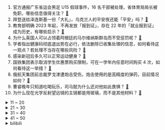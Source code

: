1. 官方通报广东省运会男足 U15 假球事件，16 名干部被处理，省体育局局长被免职，哪些信息值得关注？ [:link:](https://www.zhihu.com/question/574367097)
2. 拜登送给泽连斯基一份「大礼」，乌克兰人的平安夜还能「平安」吗？ [:link:](https://www.zhihu.com/question/573970065)
3. 教育部明确 2023 年起，不再发放「报到证」，存在 22 年的「就业报到证」成为历史，有哪些启示？ [:link:](https://www.zhihu.com/question/574113279)
4. 为什么英国人可以占领着阿根廷的马尔维纳斯群岛而不受惩罚呢？ [:link:](https://www.zhihu.com/question/568370508)
5. 学者指出健康码彻底退出势在必行，依法删除已收集处理的信息，如何看待这一观点？若处理不当存在哪些风险？ [:link:](https://www.zhihu.com/question/574272931)
6. 感染新冠后多久可以正常运动健身？ [:link:](https://www.zhihu.com/question/572076767)
7. 国铁集团表示取消学生优惠票购买限制，可在一学年内任意时间购买 4 次，如何看待这一举措？ [:link:](https://www.zhihu.com/question/574107825)
8. 俄航天集团前总裁罗戈津遭炮击受伤，炮击使用的是高精度的弹药，目前情况如何？ [:link:](https://www.zhihu.com/question/573759567)
9. 曹睿晚年只知道吃喝玩乐，司马懿为什么还对他如此畏惧？ [:link:](https://www.zhihu.com/question/561857300)
10. 为什么现在光学反射望远镜的主镜都是用玻璃，而不是其他材料？ [:link:](https://www.zhihu.com/question/54170124)
<details>
<summary>11 ~ 20</summary>

11. 男子因「等了半小时」对赠药邻居踹门辱骂，如何评价其行为？ [:link:](https://www.zhihu.com/question/574348996)
12. 如何评价悬疑剧《回来的女儿》第 6 集？ [:link:](https://www.zhihu.com/question/574366140)
13. 动物没有手指拿什么抠鼻屎? [:link:](https://www.zhihu.com/question/414833772)
14. 全球首架 C919 将开始一百小时验证飞行，争取在 2023 年春投入商业载客运营，哪些信息值得关注？ [:link:](https://www.zhihu.com/question/574316038)
15. 中俄正式举行「海上联合-2022」联合军事演习，包括通信操演、直升机警戒等科目，哪些信息值得关注？ [:link:](https://www.zhihu.com/question/573726312)
16. 有哪些圣诞感十足的美食？ [:link:](https://www.zhihu.com/question/503126964)
17. 谈谈你对哲学的理解？ [:link:](https://www.zhihu.com/question/456077852)
18. 伊朗外长「已为恢复伊核协议做好准备」，释放了哪些信息？ [:link:](https://www.zhihu.com/question/574342876)
19. 22-23 赛季 NBA雄鹿 100:118 篮网，如何评价这场比赛？ [:link:](https://www.zhihu.com/question/574237572)
20. 如何看待匈牙利总理称「欧洲不与中国合作将失去竞争力」？这意味着什么，透露了哪些信息？ [:link:](https://www.zhihu.com/question/573717331)
</details>
<details>
<summary>21 ~ 30</summary>

21. 生活在重组家庭是一种怎样的体验？ [:link:](https://www.zhihu.com/question/35251979)
22. 《海贼王》两年后到底差在哪里？ [:link:](https://www.zhihu.com/question/426976481)
23. 假如吃一小勺「原始汤」，你的身体会有什么变化？ [:link:](https://www.zhihu.com/question/574048876)
24. 新冠后丧失嗅觉关键原因找到了，科学家称「长期失灵也能恢复」，如何从医学角度解读这一发现？ [:link:](https://www.zhihu.com/question/574236054)
25. 山东某校学生干部因使用手机「遭体罚后坠楼」， 家属称「学生会人员执意惩罚」，具体情况如何？ [:link:](https://www.zhihu.com/question/574025627)
26. 杭州初一、初二年级不再组织期末考试，有学校暂停线上课程，称「读书不是为了考试」，如何看待这样的安排？ [:link:](https://www.zhihu.com/question/574339713)
27. 在轮到自己走棋的时候，应当把对手假设为全知全能还是啥也不懂？ [:link:](https://www.zhihu.com/question/572653190)
28. 镇关西用荷叶包裹猪肉、晁盖用葫芦瓢喝酒、李逵蹲在地上赌钱，为什么《水浒传》的很多情景都如此富有美感？ [:link:](https://www.zhihu.com/question/570019489)
29. 2023 考研开考，全国报考人数为 474 万，今年报考呈现哪些新态势？与往年考研有哪些不一样？ [:link:](https://www.zhihu.com/question/574241813)
30. 反复感染新冠病毒会摧毁免疫系统吗？未来病毒将如何变化？当人们普遍具有抗体后，新冠病毒最终会不会消失？ [:link:](https://www.zhihu.com/question/574235877)
</details>
<details>
<summary>31 ~ 40</summary>

31. 为什么现在的年轻人省不下来钱？ [:link:](https://www.zhihu.com/question/563998708)
32. 如何评价杨超越、柳岩主演的电视剧《家有姐妹》？ [:link:](https://www.zhihu.com/question/573077403)
33. 如何评价电影《利刃出鞘 2 玻璃洋葱》? [:link:](https://www.zhihu.com/question/568373754)
34. 如果塞尔维亚和俄罗斯断绝关系投靠北约，能换取在科索沃问题上北约支持塞尔维亚吗？ [:link:](https://www.zhihu.com/question/572451639)
35. 新冠病毒吃什么食物比较好? [:link:](https://www.zhihu.com/question/573024493)
36. 为什么夸孩子聪明反而会毁掉孩子的上进心？ [:link:](https://www.zhihu.com/question/562465579)
37. 美「国防授权法案」含加速对台售武内容，国台办回应美国内有股势力「挺台遏华贼心不死」，哪些信息值得关注？ [:link:](https://www.zhihu.com/question/574344152)
38. 媒体报道广州有医院可开辉瑞新冠药 Paxlovid，检查费用逾 6000 元，有哪些信息值得关注？ [:link:](https://www.zhihu.com/question/573814711)
39. 泽连斯基访美，俄驻美大使称「他和华盛顿都不想要和平」，如何解读？是否预示着这场代理人战争将再次升级？ [:link:](https://www.zhihu.com/question/573855398)
40. 媒体报道五个月宝宝因新冠「喉梗阻」抢救两小时后转危为安。儿童急性喉炎有多凶险？孩子的哪些症状需要警惕？ [:link:](https://www.zhihu.com/question/574120350)
</details>
<details>
<summary>41 ~ 50</summary>

41. 俄罗斯称乌方「和平方案」未考虑现实情况，俄方需要达成已设定的特别军事行动目标，如何看待这一表态？ [:link:](https://www.zhihu.com/question/574242875)
42. 白岩松重新定义「爹味」，称应与孩子共同成长，成为「学习型」父母，如何看待此言论？ [:link:](https://www.zhihu.com/question/574088280)
43. 带5岁以下孩子四处旅行到底有意义吗？ [:link:](https://www.zhihu.com/question/573814145)
44. 如何评价《三体》动画第四集，超出你的预期了吗？ [:link:](https://www.zhihu.com/question/572932968)
45. 卫健委称新冠病毒是呼吸道病毒，不会经输血传播，普通型感染者「转阴」7 天后就可献血，哪些信息值得关注？ [:link:](https://www.zhihu.com/question/574346153)
46. 若英国和欧盟无法就北爱问题达成协议，拜登被曝将取消访英，拜登为何就此事多次出手？会导致美英关系脱轨吗？ [:link:](https://www.zhihu.com/question/574283776)
47. 布林肯盘点今年美「外交成果」，中俄再次上榜，如何评价这些「成果」？哪些信息值得关注？ [:link:](https://www.zhihu.com/question/574252608)
48. 浙江破获一特大医美假药案，假冒「肉毒素」成本几毛售价上千，如何整治医美行业乱象？ [:link:](https://www.zhihu.com/question/574308966)
49. 2022 贺岁档票房破 10 亿，《阿凡达：水之道》贡献 5.9 亿票房，排名第一，哪些信息值得关注？ [:link:](https://www.zhihu.com/question/574293824)
50. 专家称高蛋白食物不利于降低体温，「发烧时要少吃」，感染新冠各阶段饮食上都要注意什么？ [:link:](https://www.zhihu.com/question/574267433)
</details><details>
<summary>bilibili</summary>

1. 一个橙子引发的故事… [:link:](//www.bilibili.com/video/BV1F44y1o7ee)
2. 羊村（5） [:link:](//www.bilibili.com/video/BV11P4y1i7KU)
3. 《 北 京 烤 鸭 》 [:link:](//www.bilibili.com/video/BV1Ad4y1e7va)
4. 土豆这样做，我能吃一吨！ [:link:](//www.bilibili.com/video/BV1GW4y1M7FZ)
5. 美国陆军如何在苏军服役？【硬核狠人44】 [:link:](//www.bilibili.com/video/BV1U84y147Rm)
6. 变色油墨 [:link:](//www.bilibili.com/video/BV1Hg411J7z8)
7. 我给国家农业部写了封信 [:link:](//www.bilibili.com/video/BV1g24y1Q72H)
8. 假STEAM把我们和B站告上法庭，索赔100万！？结果居然…… [:link:](//www.bilibili.com/video/BV1c24y1S7Rx)
9. 新冠排痰的正确姿势！不费嗓子，1秒咳出 [:link:](//www.bilibili.com/video/BV1UW4y1T7gZ)
10. 哈哈哈哈哈这个游戏太离谱了 [:link:](//www.bilibili.com/video/BV1bv4y1z7mg)
<details>
<summary>11 ~ 20</summary>

11. 2022，看见平凡微光 [:link:](//www.bilibili.com/video/BV1fd4y1Y7Uo)
12. 只要我够阴间，我就不会阳 [:link:](//www.bilibili.com/video/BV1de411c7CW)
13. 街头冻梨小摊的冻梨热饮！ [:link:](//www.bilibili.com/video/BV1qG411N7Uk)
14. 任 何 男 人 都 要 穿 衣 服！ [:link:](//www.bilibili.com/video/BV19G4y1f79p)
15. 时隔三年 终于回国了 [:link:](//www.bilibili.com/video/BV1c14y1P7AP)
16. 齁 甜 紫 薯 奶 冻 [:link:](//www.bilibili.com/video/BV1Ye4y1L75S)
17. 可能是全球第一的自助餐？龙虾鹅肝鱼子酱无限上！ 能吃回本吗？ [:link:](//www.bilibili.com/video/BV1Mv4y1X78Q)
18. 求问这个人会飞是真的吗？这个台词出自哪部动画？ [:link:](//www.bilibili.com/video/BV1Y44y1U7yW)
19. 我算出了汤姆的毛有多少根？b站第一人 [:link:](//www.bilibili.com/video/BV168411n7fy)
20. 观众朋友们，我想死你们了 [:link:](//www.bilibili.com/video/BV1B8411H75d)
</details>
<details>
<summary>21 ~ 30</summary>

21. 「英雄梦想」Argentina - 2022 [:link:](//www.bilibili.com/video/BV1te4y1L7uf)
22. 脸都气歪了！这就是把负反馈做到极致的跑酷游戏 [:link:](//www.bilibili.com/video/BV1Ge4y1j7Lk)
23. 战 术 核 打 击 ！【C4快乐阴人流#36】 [:link:](//www.bilibili.com/video/BV118411n7Wt)
24. 聊聊我的火影入坑史，以及如何砸了500多万人民币的【全服战力第一的回忆录】 [:link:](//www.bilibili.com/video/BV1E44y1o7rf)
25. “让 你 二 创，不 是 让 你 创 死 观 众 呀 喂！” [:link:](//www.bilibili.com/video/BV1UK411z7jo)
26. 人均七百块的全熟牛排，胖老头直呼入口即化【凭啥这么贵48-王品】 [:link:](//www.bilibili.com/video/BV1Ke411w71F)
27. VERNON 'Black Eye' Official MV [:link:](//www.bilibili.com/video/BV16g411t7fc)
28. 40度高骚+咳血，把人烧智障了 [:link:](//www.bilibili.com/video/BV1SM411m7f2)
29. 恭喜你刷到转阴小猫 [:link:](//www.bilibili.com/video/BV1re4y1L7b2)
30. 都说原声才好，那就继续发原声版吧！没几个赞没人给币也不要紧了…… [:link:](//www.bilibili.com/video/BV1hg411J7yv)
</details>
<details>
<summary>31 ~ 40</summary>

31. “赐我一场名为东百的梦” [:link:](//www.bilibili.com/video/BV1GG4y1J7Bj)
32. 新冠转阴后千万不要放松警惕！ [:link:](//www.bilibili.com/video/BV1p24y1S7t2)
33. 《 阳 了..我 看 见 我 太 奶 了... 》 [:link:](//www.bilibili.com/video/BV1iP4y1B7wM)
34. 致敬袁爷爷的模组《稻香》 [:link:](//www.bilibili.com/video/BV1BM411m7Ka)
35. 被这《四大名著合订本》笑死 [:link:](//www.bilibili.com/video/BV1MK41167ev)
36. 七分害怕，三分期待，十分变态 [:link:](//www.bilibili.com/video/BV1sM411m7bT)
37. 老师全阳了，学校快倒闭了，今天只有一个学生来上学...... [:link:](//www.bilibili.com/video/BV17e411c73A)
38. [威神V/WayV]《Diamonds Only》Track Video [:link:](//www.bilibili.com/video/BV1U24y1U7fP)
39. 小爱同学你还好吗 [:link:](//www.bilibili.com/video/BV1LG4y1R7sC)
40. 感人短片：父亲 [:link:](//www.bilibili.com/video/BV1bA411D7YJ)
</details>
<details>
<summary>41 ~ 50</summary>

41. 【照我以火】FC-EX1至8突袭 摆完挂机 简单好抄 [:link:](//www.bilibili.com/video/BV1914y1A7sn)
42. 高中永远用不烂的作文素材 [:link:](//www.bilibili.com/video/BV1aD4y1h7Gs)
43. 哈哈哈，大番薯有没有谁知道？ [:link:](//www.bilibili.com/video/BV1E14y1E74u)
44. 东北师傅太过分了！怎么能这样卖呢？这菜纯粹欺负外地人！｜真探来了 [:link:](//www.bilibili.com/video/BV12G4y1J7pv)
45. 这真的是拿来吃的吗！？？？？ [:link:](//www.bilibili.com/video/BV1EK411B78P)
46. 用英伦史诗的方式记录回村第一天 [:link:](//www.bilibili.com/video/BV1v44y1d7RC)
47. 爱言叶Ⅳ(鹿乃xLONxHanser) [:link:](//www.bilibili.com/video/BV1Hg411J79a)
48. 全程高能 || 失街亭，一步不能走错的弱者悲哀 [:link:](//www.bilibili.com/video/BV1C24y1U75H)
49. PDD最便宜相机开箱！傻眼了，相机还能这样？ [:link:](//www.bilibili.com/video/BV1qe411c7uS)
50. 原神躲闪摇玩具来了！又欠揍又可爱！ [:link:](//www.bilibili.com/video/BV1K8411H7cp)
</details>
<details>
<summary>51 ~ 60</summary>

51. 不会变身，还上什么网课！ [:link:](//www.bilibili.com/video/BV18V4y1c7Hk)
52. 【万字解说】全球70亿人同时昏迷137秒，是一种什么体验？一口气看完经典烧脑悬疑美剧《未来闪影》 [:link:](//www.bilibili.com/video/BV1824y1S79f)
53. 【战双帕弥什】命束止境 | 露西亚·深红囚影角色动画短片 [:link:](//www.bilibili.com/video/BV1be4y1K7X9)
54. 本王从不跟病毒讲武德 [:link:](//www.bilibili.com/video/BV1GW4y1M7Gq)
55. 剃羊毛真的有这么丝滑吗？ [:link:](//www.bilibili.com/video/BV1SV4y1c7CG)
56. 真的有这么酥软吗? [:link:](//www.bilibili.com/video/BV1tg411J7ZN)
57. “朋友们新年的钟声马上就要敲响” [:link:](//www.bilibili.com/video/BV1Wd4y1e7CR)
58. 传承国粹经典，弘扬戏曲艺术！画脸谱 [:link:](//www.bilibili.com/video/BV1JA411X7dE)
59. 《明日方舟》EP - Snowy Night [:link:](//www.bilibili.com/video/BV1oW4y1N72d)
60. 3片肥牛的日式盖饭，割不动中国人了【暗中观察263】IC实验室 [:link:](//www.bilibili.com/video/BV12D4y1774M)
</details>
<details>
<summary>61 ~ 70</summary>

61. 评分4.7！又典又烂又逆天！吐槽2015四大名著力作《圣剑使的禁咒咏唱》 [:link:](//www.bilibili.com/video/BV1F24y1S7NL)
62. 【原神】3.3你不得不知道的三个小技巧 [:link:](//www.bilibili.com/video/BV1Ee411c7c6)
63. 全世界最贵的海鲜！100克要1000元！价格堪比黄金！到底有多好吃？ [:link:](//www.bilibili.com/video/BV1sg411J7vM)
64. 没人能阻止我结婚！奥密克戎：我可以 [:link:](//www.bilibili.com/video/BV1L14y1w7YH)
65. 全网首测！轰炸机坐起来是什么体验！？ [:link:](//www.bilibili.com/video/BV1E14y1P7aY)
66. 英国博主：中国放开了 老外怎么看 [:link:](//www.bilibili.com/video/BV1Te411c7jj)
67. 【喜哥】有点亲情，但并不多 [:link:](//www.bilibili.com/video/BV1rK411q7sj)
68. 新概念复习 [:link:](//www.bilibili.com/video/BV1nA411X7gd)
69. 漠叔作客广西北海，连狗都请客吃饭，村民列队欢迎 [:link:](//www.bilibili.com/video/BV1gK411B7oB)
70. 原来我只是一个简单的支教老师 [:link:](//www.bilibili.com/video/BV1RM41127KD)
</details>
<details>
<summary>71 ~ 80</summary>

71. 童年噩梦真的来了！被查尔斯小火车追杀！ [:link:](//www.bilibili.com/video/BV1LM411m7Eb)
72. “我，赐你无期徒刑” [:link:](//www.bilibili.com/video/BV1X8411n7G8)
73. 🤜 两 面 夹 击 🤛 [:link:](//www.bilibili.com/video/BV1mW4y1T7Gd)
74. 回来带我走吧，我一直在原地 [:link:](//www.bilibili.com/video/BV1sg411J7Py)
75. 深圳.天屿水·茶蔬   厨子探店¥206？ [:link:](//www.bilibili.com/video/BV15G411N7Ki)
76. 九道十五分钟极速糊弄料理，梦想是不洗不切一锅到底 [:link:](//www.bilibili.com/video/BV1GR4y1r7vj)
77. 《Bloody Mary》完整版翻唱 [:link:](//www.bilibili.com/video/BV1Lg411J7hA)
78. 剑 魔 玩 家 免 疫 系 统 [:link:](//www.bilibili.com/video/BV1VA411X7Lf)
79. 吴彤：价值也上了，钱也赚了，观众也恶心到了，开心捏《无限超越班》 [:link:](//www.bilibili.com/video/BV1MW4y1M7p2)
80. 【诺子】盲人Vup的第一视角出行 我的世界是什么样的？ [:link:](//www.bilibili.com/video/BV1bK411B7kg)
</details>
<details>
<summary>81 ~ 90</summary>

81. 曾经重装骑行独闯西藏阿里，在奥密克戎面前依然不堪一击 [:link:](//www.bilibili.com/video/BV1c14y1P7v5)
82. 华莱士全系列25种单品大测评！究竟哪款最好吃？ [:link:](//www.bilibili.com/video/BV1FA411X7hz)
83. 一个视频，带你回味本届世界杯！ [:link:](//www.bilibili.com/video/BV1JA411X7ug)
84. 我建了一艘豪华邮轮，上下7层空间，还能养蝌蚪！ [:link:](//www.bilibili.com/video/BV1N44y1f7Tx)
85. 【原神互动视频】当散兵来到地球与你谈恋爱 [:link:](//www.bilibili.com/video/BV1tg411J7E9)
86. 【鬼畜rap】文艺复兴！带你回到从前的哔哩哔哩 [:link:](//www.bilibili.com/video/BV1K44y1f7aa)
87. 当我意外入坑了从腾讯官网下载的原神... [:link:](//www.bilibili.com/video/BV1C8411H7NC)
88. 刘亦菲创维演绎东方美学 [:link:](//www.bilibili.com/video/BV1cK41167S6)
89. 这些难道不是全国统一的吗？ [:link:](//www.bilibili.com/video/BV1PR4y1678g)
90. 「Muse Dash」×「明日方舟」联动决定！ [:link:](//www.bilibili.com/video/BV12G4y1J76V)
</details>
<details>
<summary>91 ~ 100</summary>

91. 复古永不过时  衣服土了就改造一下！ [:link:](//www.bilibili.com/video/BV12v4y1Q7hv)
92. 其实 他整蛊也成功过… [:link:](//www.bilibili.com/video/BV1tG4y1J7iy)
93. 时隔整整6年！这款永久涨价2次的神作居然能再次新史低？！【Steam冬季特卖史低游戏推荐】12.23-1.6 [:link:](//www.bilibili.com/video/BV1Sd4y1Y7as)
94. 【SNOW MIKU 2023】SnowMix♪ / まらしぃ feat. 初音未来 [:link:](//www.bilibili.com/video/BV15d4y1e78c)
95. 连续上课12天后，我的歌德利椅子上长出了和泉纱雾 [:link:](//www.bilibili.com/video/BV1qV4y1c7rg)
96. 荒野教父  第100天  愿梦想与生活同行，让努力和收获作伴。加油奥利给！ [:link:](//www.bilibili.com/video/BV1Fe4y1T7Xn)
97. 为了能轻松洗澡，我将浴室改造成洗车间这件事 [:link:](//www.bilibili.com/video/BV1YG4y177Mq)
98. 话痨枪战，瑞克和莫蒂打造的科幻游戏！ [:link:](//www.bilibili.com/video/BV1yG4y1J7us)
99. 一咬就爆汁的炸鸡排 [:link:](//www.bilibili.com/video/BV1Fv4y1z7sG)
100. 【特效向】胜利男神：终姬 [:link:](//www.bilibili.com/video/BV1GV4y1F7eC)
</details></details>